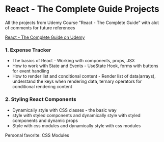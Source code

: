 # React - The Complete Guide Projects
All the projects from Udemy Course "React - The Complete Guide" with alot of comments for future references

[React - The Complete Guide on Udemy](https://www.udemy.com/course/react-the-complete-guide-incl-redux/)

### 1. Expense Tracker

* The basics of React - Working with components, props, JSX
* How to work with State and Events - UseState Hook, forms with buttons for event handling
* How to render list and conditional content - Render list of data(arrays), understand the keys when rendering data, ternary operators for conditional rendering content

### 2. Styling React Components

* Dynamically style with CSS classes - the basic way
* style with styled components and dynamically style with styled components and dynamic props
* Style with css modules and dynamically style with css modules

Personal favorite: CSS Modules
